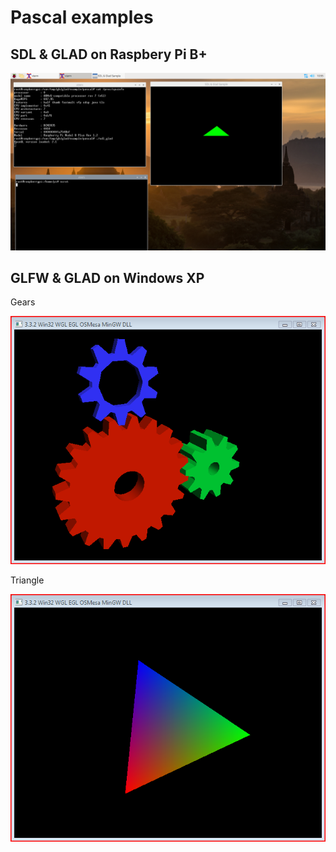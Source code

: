 # Pascal examples

## SDL & GLAD on Raspbery Pi B+

<img src="https://github.com/JulStrat/glad/blob/master/example/pascal/sdl_glad_raspi.png">

## GLFW & GLAD on Windows XP

Gears

<img src="https://github.com/JulStrat/glad/blob/master/example/pascal/glfw_gears_winxp32.png">

Triangle

<img src="https://github.com/JulStrat/glad/blob/master/example/pascal/glfw_triangle_winxp32.png">

